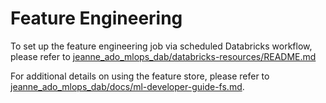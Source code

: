 # Feature Engineering
To set up the feature engineering job via scheduled Databricks workflow, please refer to [jeanne_ado_mlops_dab/databricks-resources/README.md](../databricks-resources/README.md)

For additional details on using the feature store, please refer to [jeanne_ado_mlops_dab/docs/ml-developer-guide-fs.md](../../docs/ml-developer-guide-fs.md).